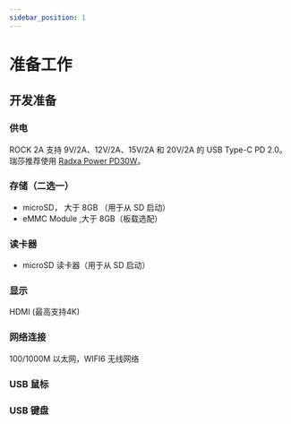 ```yaml
---
sidebar_position: 1
---
```


# 准备工作

## 开发准备

<Tabs queryString="target">

<TabItem value="necessary item" label="必要项">

### 供电

ROCK 2A 支持 9V/2A、12V/2A、15V/2A 和 20V/2A 的 USB Type-C PD 2.0。瑞莎推荐使用 [Radxa Power PD30W](../../../../accessories/pd_30w.md)。

### 存储（二选一）

- microSD， 大于 8GB （用于从 SD 启动）
- eMMC Module ,大于 8GB（板载选配）

### 读卡器

- microSD 读卡器（用于从 SD 启动）

</TabItem>

<TabItem value="non essential" label="非必要项">

### 显示

HDMI (最高支持4K)

### 网络连接

100/1000M 以太网，WIFI6 无线网络

### USB 鼠标

### USB 键盘

</TabItem>

</Tabs>
